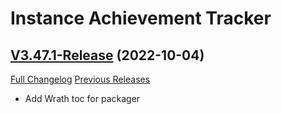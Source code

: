 # Instance Achievement Tracker

## [V3.47.1-Release](https://github.com/Dragnogd/Instance-Achievement-Tracker/tree/V3.47.1-Release) (2022-10-04)
[Full Changelog](https://github.com/Dragnogd/Instance-Achievement-Tracker/commits/V3.47.1-Release) [Previous Releases](https://github.com/Dragnogd/Instance-Achievement-Tracker/releases)

- Add Wrath toc for packager  
